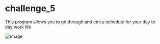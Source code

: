 # challenge_5

This program allows you to go through and edit a schedule for your day to day work life

![image](https://user-images.githubusercontent.com/108495035/185524170-5953f44f-5775-471e-8984-ebb89170ef5d.png)
